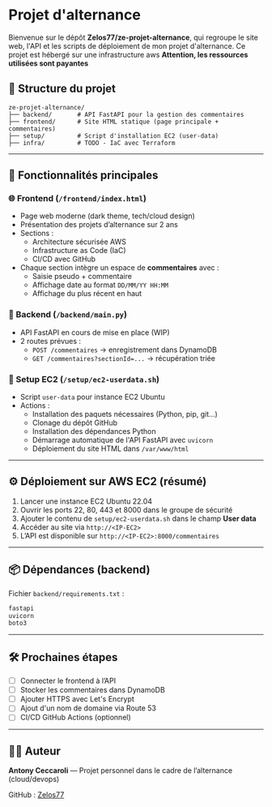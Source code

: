 # Projet d'alternance

Bienvenue sur le dépôt **Zelos77/ze-projet-alternance**, qui regroupe le site web, l'API et les scripts de déploiement de mon projet d'alternance. Ce projet est hébergé sur une infrastructure aws
**Attention, les ressources utilisées sont payantes**

## 📁 Structure du projet

```
ze-projet-alternance/
├── backend/       # API FastAPI pour la gestion des commentaires
├── frontend/      # Site HTML statique (page principale + commentaires)
├── setup/         # Script d'installation EC2 (user-data)
├── infra/         # TODO - IaC avec Terraform
```

---

## 🔧 Fonctionnalités principales

### 🌐 Frontend (`/frontend/index.html`)
- Page web moderne (dark theme, tech/cloud design)
- Présentation des projets d’alternance sur 2 ans
- Sections :
  - Architecture sécurisée AWS
  - Infrastructure as Code (IaC)
  - CI/CD avec GitHub
- Chaque section intègre un espace de **commentaires** avec :
  - Saisie pseudo + commentaire
  - Affichage date au format `DD/MM/YY HH:MM`
  - Affichage du plus récent en haut

### 🚀 Backend (`/backend/main.py`)
- API FastAPI en cours de mise en place (WIP)
- 2 routes prévues :
  - `POST /commentaires` → enregistrement dans DynamoDB
  - `GET /commentaires?sectionId=...` → récupération triée

### 📜 Setup EC2 (`/setup/ec2-userdata.sh`)
- Script `user-data` pour instance EC2 Ubuntu
- Actions :
  - Installation des paquets nécessaires (Python, pip, git...)
  - Clonage du dépôt GitHub
  - Installation des dépendances Python
  - Démarrage automatique de l'API FastAPI avec `uvicorn`
  - Déploiement du site HTML dans `/var/www/html`

---

## ⚙️ Déploiement sur AWS EC2 (résumé)

1. Lancer une instance EC2 Ubuntu 22.04
2. Ouvrir les ports 22, 80, 443 et 8000 dans le groupe de sécurité
3. Ajouter le contenu de `setup/ec2-userdata.sh` dans le champ **User data**
4. Accéder au site via `http://<IP-EC2>`
5. L’API est disponible sur `http://<IP-EC2>:8000/commentaires`

---

## 📦 Dépendances (backend)
Fichier `backend/requirements.txt` :
```txt
fastapi
uvicorn
boto3
```

---

## 🛠️ Prochaines étapes
- [ ] Connecter le frontend à l’API
- [ ] Stocker les commentaires dans DynamoDB
- [ ] Ajouter HTTPS avec Let's Encrypt
- [ ] Ajout d'un nom de domaine via Route 53
- [ ] CI/CD GitHub Actions (optionnel)

---

## 🧑‍💻 Auteur
**Antony Ceccaroli** — Projet personnel dans le cadre de l’alternance (cloud/devops)

GitHub : [Zelos77](https://github.com/Zelos77)

